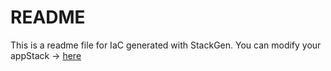 # README
This is a readme file for IaC generated with StackGen.
You can modify your appStack -> [here](http://cloud.stackgen.com/appstacks/a1b2b893-ad30-4677-a002-2998ad3af793)
